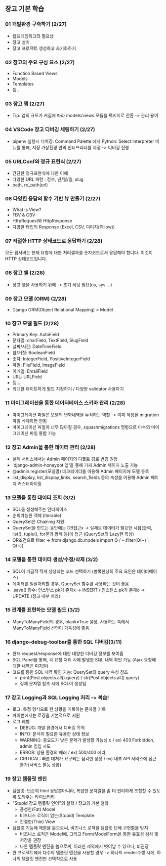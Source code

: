 ## 장고 기본 학습
### 01 개발환경 구축하기 (2/27)
- 웹프레임워크의 필요성
- 장고 설치
- 장고 프로젝트 생성하고 초기화하기

### 02 장고의 주요 구성 요소 (2/27)
- Function Based Views
- Models
- Templates
- 등..

### 03 장고 앱 (2/27)
- Tip: 앱의 규모가 커짐에 따라 models/views 모듈을 팩키지로 전환 -> 관리 용이

### 04 VSCode 장고 디버깅 세팅하기 (2/27)
- pipenv 실행시 디버깅: Command Palette 에서 Python: Select Interpreter 메뉴를 통해, 지정 가상환경 안의 인터프리터를 지정 -> 디버깅 진행

### 05 URLConf와 정규 표현식 (2/27)
- 간단한 정규표현식에 대한 이해
- 다양한 URL 패턴 : 정수, 년/월/일, slug
- path, re_path(url)

### 06 다양한 응답의 함수 기반 뷰 만들기 (2/27)
- What is View?
- FBV & CBV
- HttpRequest와 HttpResponse
- 다양한 타입의 Response (Excel, CSV, 이미지(Pillow))

### 07 적절한 HTTP 상태코드로 응답하기 (2/28)
모든 웹서버는 현재 요청에 대한 처리결과를 숫자코드로서 응답해야 합니다. 이것이 HTTP 상태코드입니다.

### 08 장고 쉘 (2/28)
- 장고 쉘을 사용하기 위해 -> 초기 세팅 필요(os, sys ...)

### 09 장고 모델 (ORM) (2/28)
- Django ORM(Object Relational Mapping) = Model 

### 10 장고 모델 필드 (2/28)
- Primary Key: AutoField
- 문자열: charField, TextField, SlugField
- 날짜/시간: DateTimeField
- 참/거짓: BooleanField
- 숫자: IntegerField, PositiveIntegerField
- 파일: FileField, ImageField
- 이메일: EmailField
- URL: URLField
- 등...
- 최대한 타이트하게 필드 지정하기 / 다양한 validator 사용하기

### 11 마이그레이션을 통한 데이터베이스 스키마 관리 (2/28)
- 마이그레이션 파일은 모델의 변화내역을 누적하는 역할 -> 이미 적용된 migration 파일 삭제하면 안됨
- 마이그레이션 파일이 너무 많아질 경우, squashmigrations 명령으로 다수의 마이그레이션 파일 통합 가능

### 12 장고 Admin을 통한 데이터 관리 (2/28)
- 실제 서비스에서는 Admin 페이지의 디폴트 경로 변경 권장
- 'django-admin-honeypot 앱'을 통해 가짜 Admin 페이지 노출 가능
- @admin.register(모델명) 데코레이터를 이용해 Admin 페이지에 모델 등록
- list_display, list_display_links, search_fields 등의 속성을 이용해 Admin 페이지 커스터마이징

### 13 모델을 통한 데이터 조회 (3/2)
- SQL을 생성해주는 인터페이스
- 순회가능한 객체 (Iterable)
- QuerySet은 Chaining 지원
- QuerySet을 만드는 동안에는 DB접근x -> 실제로 데이터가 필요한 시점(출력, list(), tuple(), for문과 함께 등)에 접근 (QuerySet의 Lazy한 특성)
- OR조건으로 filter -> from django.db.models import Q / ~.filter(Q(~) | Q(~))

### 14 모델을 통한 데이터 생성/수정/삭제 (3/2)
- SQL이 가급적 적게 생성되는 코드 선택하기 (병목현상의 주요 요인은 데이터베이스)
- 데이터를 일괄처리할 경우, QuerySet 함수를 사용하는 것이 좋음
- .save() 함수: 인스턴스 pk가 존재x -> INSERT / 인스턴스 pk가 존재o -> UPDATE (장고 내부 처리)

### 15 관계를 표현하는 모델 필드 (3/2)
- ManyToManyField의 경우, blank=True 설정, 사용하는 쪽에서 ManyToManyField 선언이 가독성에 좋음 

### 16 django-debug-toolbar를 통한 SQL 디버깅(3/11)
- 현재 request/response에 대한 대양한 디버깅 정보를 보여줌
- SQL Panel을 통해, 각 요청 처리 시에 발생한 SQL 내역 확인 가능 (Ajax 요청에 대한 내역은 미지원)
- 코드를 통한 SQL 내역 확인 가능: QuerySet의 query 속성 참조
  - print(Post.objects.all().query) / str(Post.objects.all().query)
  - 실제 문자열 참조 시에 SQL이 생성됨

### 17 장고 Logging과 SQL Logging 처리 -> 복습!
- 로그: 특정 형식으로 현 상황을 기록하는 문자열 기록
- 파이썬에서는 로깅을 기본적으로 지원
- 로그 레벨
  - DEBUG: 개발 환경에서 디버깅 목적
  - INFO: 분석이 필요한 유용한 상태 정보
  - WARNING: 중요도가 낮은 문제가 발생할 가능성 o / ex) 403 Forbidden, admin 침입 시도
  - ERROR: 상용 환경의 에러 / ex) 500/400 에라
  - CRITICAL: 빠른 대처가 요구되는 심각한 상황 / ex) 내부 API 서비스에 접근 불가(서비스 불능 상황)

### 19 장고 템플릿 엔진
- 템플릿: 단순히 html 응답뿐아니라, 복잡한 문자열을 좀 더 편리하게 조합할 수 있도록 도와주는 라이브러리
- "Stupid 장고 템플릿 언어"의 철학 / 장고의 기본 철학
  - 풍성한(Fat) Model
  - 비즈니스 로직이 없는(Stupid) Template
  - 간결한(Thin) View
- 템플릿 기능에 제한을 둠으로써, 비즈니스 로직을 템플릿 단에 구현함을 방지
  - 비즈니스 로직은 Model에, 그리고 Form/ModelForm을 통한 유효성 검사 및 저장을 권장
  - 다른 템플릿 엔진을 씀으로써, 이러한 제약에서 벗어날 수 있으나, 비권장
- 한 프로젝트에서 다수의 템플릿 엔진을 사용할 경우 -> 하나의 render수행 시에, 하나의 템플릿 엔진만 선택적으로 사용
